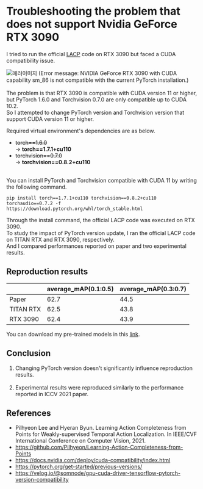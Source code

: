 


# Troubleshooting the problem that does not support Nvidia GeForce RTX 3090

I tried to run the official [LACP](https://github.com/Pilhyeon/Learning-Action-Completeness-from-Points) code on RTX 3090 but faced a CUDA compatibility issue.<br>

![에러이미지](https://img1.daumcdn.net/thumb/R1280x0/?scode=mtistory2&fname=https%3A%2F%2Fblog.kakaocdn.net%2Fdn%2FbubhWo%2FbtrTltOPyFf%2FuDqUqarRJ1iCEotmOwlvOk%2Fimg.png)
(Error message: NVIDIA GeForce RTX 3090 with CUDA capability sm_86 is not compatible with the current PyTorch installation.)<br><br>
The problem is that RTX 3090 is compatible with CUDA version 11 or higher, but PyTorch 1.6.0 and Torchvision 0.7.0 are only compatible up to CUDA 10.2.<br>
So I attempted to change PyTorch version and Torchvision version that support CUDA version 11 or higher.<br>

Required virtual environment's dependencies are as below.<br>
- ~~torch==1.6.0~~<br>
-> **torch==1.7.1+cu110**<br>
- ~~torchvision==0.7.0~~<br>
-> **torchvision==0.8.2+cu110**<br><br>

You can install PyTorch and Torchvision compatible with CUDA 11 by writing the following command.<br>
```
pip install torch==1.7.1+cu110 torchvision==0.8.2+cu110 torchaudio==0.7.2 -f https://download.pytorch.org/whl/torch_stable.html
```
Through the install command, the official LACP code was executed on RTX 3090. <br>
To study the impact of PyTorch version update, I ran the official LACP code on TITAN RTX and RTX 3090, respectively.<br>
And I compared performances reported on paper and two experimental results.<br>

## Reproduction results
||average_mAP(0.1:0.5)|average_mAP(0.3:0.7)|
|----------------|----------------|----------------|
|Paper|62.7|44.5|
|TITAN RTX|62.5|43.8|
|RTX 3090|62.4|43.9|

You can download my pre-trained models in this [link](https://drive.google.com/drive/folders/1Y0BaRwbALN6-VlHfqfCoPdmeSeEOveIc?usp=sharing).
## **Conclusion**
1. Changing PyTorch version doesn't significantly influence reproduction results.<br><br>
2. Experimental results were reproduced similarly to the performance reported in ICCV 2021 paper.<br>
## References
* Pilhyeon Lee and Hyeran Byun. Learning Action Completeness from Points for Weakly-supervised Temporal Action Localization. In IEEE/CVF International Conference on Computer Vision, 2021.<br>
* https://github.com/Pilhyeon/Learning-Action-Completeness-from-Points<br>
* https://docs.nvidia.com/deploy/cuda-compatibility/index.html<br>
* https://pytorch.org/get-started/previous-versions/<br>
* https://velog.io/@somnode/gpu-cuda-driver-tensorflow-pytorch-version-compatibility<br>

